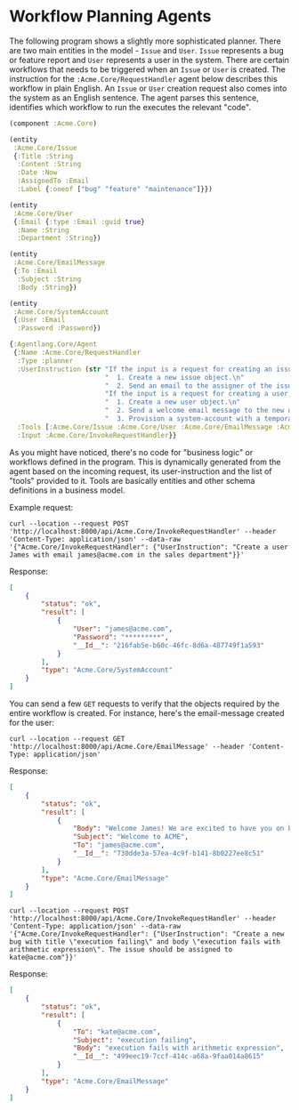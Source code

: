 # Workflow Planning Agents

The following program shows a slightly more sophisticated planner. There are two main entities in the model - `Issue` and `User`. `Issue` represents a bug or feature report and `User` represents a user in the system. There are certain workflows that needs to be triggered when an `Issue` or `User` is created. The   instruction for the `:Acme.Core/RequestHandler` agent below describes this workflow in plain English. An `Issue` or `User` creation request also comes into the system as an English sentence. The agent parses this sentence, identifies which workflow to run the executes the relevant "code".

```clojure
(component :Acme.Core)

(entity
 :Acme.Core/Issue
 {:Title :String
  :Content :String
  :Date :Now
  :AssignedTo :Email
  :Label {:oneof ["bug" "feature" "maintenance"]}})

(entity
 :Acme.Core/User
 {:Email {:type :Email :guid true}
  :Name :String
  :Department :String})

(entity
 :Acme.Core/EmailMessage
 {:To :Email
  :Subject :String
  :Body :String})

(entity
 :Acme.Core/SystemAccount
 {:User :Email
  :Password :Password})

{:Agentlang.Core/Agent
 {:Name :Acme.Core/RequestHandler
  :Type :planner
  :UserInstruction (str "If the input is a request for creating an issue, then\n"
                        "  1. Create a new issue object.\n"
                        "  2. Send an email to the assigner of the issue with the issue title as subject and issue description as body.\n"
                        "If the input is a request for creating a user, then\n"
                        "  1. Create a new user object.\n"
                        "  2. Send a welcome email message to the new user.\n"
                        "  3. Provision a system-account with a temporary password for the user.\n")
  :Tools [:Acme.Core/Issue :Acme.Core/User :Acme.Core/EmailMessage :Acme.Core/SystemAccount]
  :Input :Acme.Core/InvokeRequestHandler}}
```

As you might have noticed, there's no code for "business logic" or workflows defined in the program. This is dynamically generated from the agent based on the incoming request, its user-instruction and the list of "tools" provided to it. Tools are basically entities and other schema definitions in a business model.

Example request:

```shell
curl --location --request POST 'http://localhost:8000/api/Acme.Core/InvokeRequestHandler' --header 'Content-Type: application/json' --data-raw '{"Acme.Core/InvokeRequestHandler": {"UserInstruction": "Create a user James with email james@acme.com in the sales department"}}'
```

Response:

```json
[
    {
        "status": "ok",
        "result": [
            {
                "User": "james@acme.com",
                "Password": "*********",
                "__Id__": "216fab5e-b60c-46fc-8d6a-487749f1a593"
            }
        ],
        "type": "Acme.Core/SystemAccount"
    }
]
```
You can send a few `GET` requests to verify that the objects required by the entire workflow is created. For instance, here's the email-message created for the user:

```shell
curl --location --request GET 'http://localhost:8000/api/Acme.Core/EmailMessage' --header 'Content-Type: application/json'
```

Response:

```json
[
    {
        "status": "ok",
        "result": [
            {
                "Body": "Welcome James! We are excited to have you on board.",
                "Subject": "Welcome to ACME",
                "To": "james@acme.com",
                "__Id__": "730dde3a-57ea-4c9f-b141-8b0227ee8c51"
            }
        ],
        "type": "Acme.Core/EmailMessage"
    }
]
```

```shell
curl --location --request POST 'http://localhost:8000/api/Acme.Core/InvokeRequestHandler' --header 'Content-Type: application/json' --data-raw '{"Acme.Core/InvokeRequestHandler": {"UserInstruction": "Create a new bug with title \"execution failing\" and body \"execution fails with arithmetic expression\". The issue should be assigned to kate@acme.com"}}'
```

Response:

```json
[
    {
        "status": "ok",
        "result": [
            {
                "To": "kate@acme.com",
                "Subject": "execution failing",
                "Body": "execution fails with arithmetic expression",
                "__Id__": "499eec19-7ccf-414c-a68a-9faa014a8615"
            }
        ],
        "type": "Acme.Core/EmailMessage"
    }
]
```
